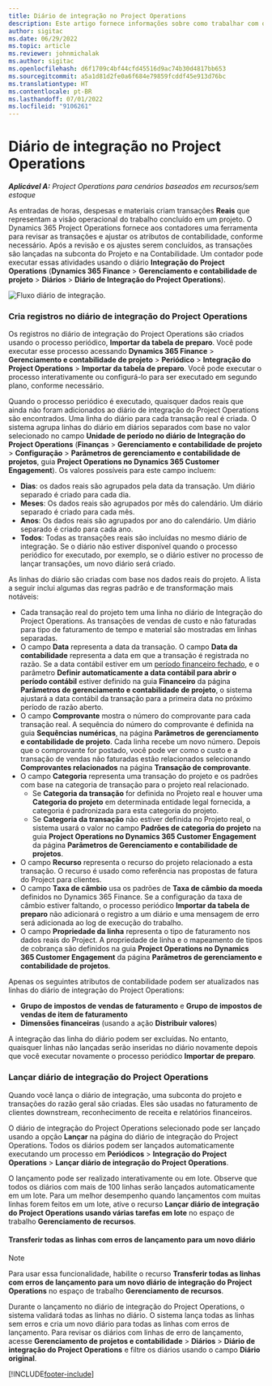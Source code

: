 ```yaml
---
title: Diário de integração no Project Operations
description: Este artigo fornece informações sobre como trabalhar com o diário de integração no Project Operations.
author: sigitac
ms.date: 06/29/2022
ms.topic: article
ms.reviewer: johnmichalak
ms.author: sigitac
ms.openlocfilehash: d6f1709c4bf44cfd45516d9ac74b30d4817bb653
ms.sourcegitcommit: a5a1d81d2fe0a6f684e79859fcddf45e913d76bc
ms.translationtype: HT
ms.contentlocale: pt-BR
ms.lasthandoff: 07/01/2022
ms.locfileid: "9106261"
---
```

# <a name="integration-journal-in-project-operations"></a>Diário de integração no Project Operations

_**Aplicável A:** Project Operations para cenários baseados em recursos/sem estoque_

As entradas de horas, despesas e materiais criam transações **Reais** que representam a visão operacional do trabalho concluído em um projeto. O Dynamics 365 Project Operations fornece aos contadores uma ferramenta para revisar as transações e ajustar os atributos de contabilidade, conforme necessário. Após a revisão e os ajustes serem concluídos, as transações são lançadas na subconta do Projeto e na Contabilidade. Um contador pode executar essas atividades usando o diário **Integração do Project Operations** (**Dynamics 365 Finance** > **Gerenciamento e contabilidade de projeto** > **Diários** > **Diário de Integração do Project Operations**).

![Fluxo diário de integração.](./media/IntegrationJournal.png)

### <a name="create-records-in-the-project-operations-integration-journal"></a>Cria registros no diário de integração do Project Operations

Os registros no diário de integração do Project Operations são criados usando o processo periódico, **Importar da tabela de preparo**. Você pode executar esse processo acessando **Dynamics 365 Finance** > **Gerenciamento e contabilidade de projeto** > **Periódico** > **Integração do Project Operations** > **Importar da tabela de preparo**. Você pode executar o processo interativamente ou configurá-lo para ser executado em segundo plano, conforme necessário.

Quando o processo periódico é executado, quaisquer dados reais que ainda não foram adicionados ao diário de integração do Project Operations são encontrados. Uma linha do diário para cada transação real é criada.
O sistema agrupa linhas do diário em diários separados com base no valor selecionado no campo **Unidade de período no diário de Integração do Project Operations** (**Finanças** > **Gerenciamento e contabilidade de projeto** > **Configuração** > **Parâmetros de gerenciamento e contabilidade de projetos**, guia **Project Operations no Dynamics 365 Customer Engagement**). Os valores possíveis para este campo incluem:

  - **Dias**: os dados reais são agrupados pela data da transação. Um diário separado é criado para cada dia.
  - **Meses**: Os dados reais são agrupados por mês do calendário. Um diário separado é criado para cada mês.
  - **Anos**: Os dados reais são agrupados por ano do calendário. Um diário separado é criado para cada ano.
  - **Todos**: Todas as transações reais são incluídas no mesmo diário de integração. Se o diário não estiver disponível quando o processo periódico for executado, por exemplo, se o diário estiver no processo de lançar transações, um novo diário será criado.

As linhas do diário são criadas com base nos dados reais do projeto. A lista a seguir inclui algumas das regras padrão e de transformação mais notáveis:

  - Cada transação real do projeto tem uma linha no diário de Integração do Project Operations. As transações de vendas de custo e não faturadas para tipo de faturamento de tempo e material são mostradas em linhas separadas.
  - O campo **Data** representa a data da transação. O campo **Data da contabilidade** representa a data em que a transação é registrada no razão. Se a data contábil estiver em um [período financeiro fechado](/dynamics365/finance/general-ledger/close-general-ledger-at-period-end), e o parâmetro **Definir automaticamente a data contábil para abrir o período contábil** estiver definido na guia **Financeiro** da página **Parâmetros de gerenciamento e contabilidade de projeto**, o sistema ajustará a data contábil da transação para a primeira data no próximo período de razão aberto.
  - O campo **Comprovante** mostra o número do comprovante para cada transação real. A sequência do número do comprovante é definida na guia **Sequências numéricas**, na página **Parâmetros de gerenciamento e contabilidade de projeto**. Cada linha recebe um novo número. Depois que o comprovante for postado, você pode ver como o custo e a transação de vendas não faturadas estão relacionados selecionando **Comprovantes relacionados** na página **Transação de comprovante**.
  - O campo **Categoria** representa uma transação do projeto e os padrões com base na categoria de transação para o projeto real relacionado.
    - Se **Categoria da transação** for definida no Projeto real e houver uma **Categoria do projeto** em determinada entidade legal fornecida, a categoria é padronizada para esta categoria do projeto.
    - Se **Categoria da transação** não estiver definida no Projeto real, o sistema usará o valor no campo **Padrões de categoria do projeto** na guia **Project Operations no Dynamics 365 Customer Engagement** da página **Parâmetros de Gerenciamento e contabilidade de projetos**.
  - O campo **Recurso** representa o recurso do projeto relacionado a esta transação. O recurso é usado como referência nas propostas de fatura do Project para clientes.
  - O campo **Taxa de câmbio** usa os padrões de **Taxa de câmbio da moeda** definidos no Dynamics 365 Finance. Se a configuração da taxa de câmbio estiver faltando, o processo periódico **Importar da tabela de preparo** não adicionará o registro a um diário e uma mensagem de erro será adicionada ao log de execução do trabalho.
  - O campo **Propriedade da linha** representa o tipo de faturamento nos dados reais do Project. A propriedade de linha e o mapeamento de tipos de cobrança são definidos na guia **Project Operations no Dynamics 365 Customer Engagement** da página **Parâmetros de gerenciamento e contabilidade de projetos**.

Apenas os seguintes atributos de contabilidade podem ser atualizados nas linhas do diário de integração do Project Operations:

- **Grupo de impostos de vendas de faturamento** e **Grupo de impostos de vendas de item de faturamento**
- **Dimensões financeiras** (usando a ação **Distribuir valores**)

A integração das linha do diário podem ser excluídas. No entanto, quaisquer linhas não lançadas serão inseridas no diário novamente depois que você executar novamente o processo periódico **Importar de preparo**.

### <a name="post-the-project-operations-integration-journal"></a>Lançar diário de integração do Project Operations

Quando você lança o diário de integração, uma subconta do projeto e transações do razão geral são criadas. Eles são usadas no faturamento de clientes downstream, reconhecimento de receita e relatórios financeiros.

O diário de integração do Project Operations selecionado pode ser lançado usando a opção **Lançar** na página do diário de integração do Project Operations. Todos os diários podem ser lançados automaticamente executando um processo em **Periódicos** > **Integração do Project Operations** > **Lançar diário de integração do Project Operations**.

O lançamento pode ser realizado interativamente ou em lote. Observe que todos os diários com mais de 100 linhas serão lançados automaticamente em um lote. Para um melhor desempenho quando lançamentos com muitas linhas forem feitos em um lote, ative o recurso **Lançar diário de integração do Project Operations usando várias tarefas em lote** no espaço de trabalho **Gerenciamento de recursos**. 

#### <a name="transfer-all-lines-that-have-posting-errors-to-a-new-journal"></a>Transferir todas as linhas com erros de lançamento para um novo diário

> [!NOTE]
> Para usar essa funcionalidade, habilite o recurso **Transferir todas as linhas com erros de lançamento para um novo diário de integração do Project Operations** no espaço de trabalho **Gerenciamento de recursos**.

Durante o lançamento no diário de integração do Project Operations, o sistema validará todas as linhas no diário. O sistema lança todas as linhas sem erros e cria um novo diário para todas as linhas com erros de lançamento. Para revisar os diários com linhas de erro de lançamento, acesse **Gerenciamento de projetos e contabilidade** > **Diários** > **Diário de integração do Project Operations** e filtre os diários usando o campo **Diário original**.

[!INCLUDE[footer-include](../includes/footer-banner.md)]
